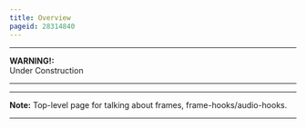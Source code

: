 ```yaml
---
title: Overview
pageid: 28314840
---
```





---

**WARNING!:**   
Under Construction

  



---




---

**Note:**  Top-level page for talking about frames, frame-hooks/audio-hooks.

  



---



